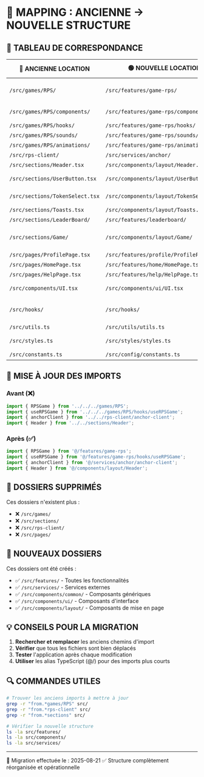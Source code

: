 # 🔄 MAPPING : ANCIENNE → NOUVELLE STRUCTURE

## 📍 TABLEAU DE CORRESPONDANCE

| 🔴 ANCIENNE LOCATION | 🟢 NOUVELLE LOCATION | 📝 DESCRIPTION |
|----------------------|---------------------|----------------|
| `/src/games/RPS/` | `/src/features/game-rps/` | Jeu Rock Paper Scissors |
| `/src/games/RPS/components/` | `/src/features/game-rps/components/` | Composants du jeu |
| `/src/games/RPS/hooks/` | `/src/features/game-rps/hooks/` | Hooks du jeu |
| `/src/games/RPS/sounds/` | `/src/features/game-rps/sounds/` | Effets sonores |
| `/src/games/RPS/animations/` | `/src/features/game-rps/animations/` | Animations |
| `/src/rps-client/` | `/src/services/anchor/` | Client Anchor |
| `/src/sections/Header.tsx` | `/src/components/layout/Header.tsx` | En-tête |
| `/src/sections/UserButton.tsx` | `/src/components/layout/UserButton.tsx` | Bouton utilisateur |
| `/src/sections/TokenSelect.tsx` | `/src/components/layout/TokenSelect.tsx` | Sélecteur tokens |
| `/src/sections/Toasts.tsx` | `/src/components/layout/Toasts.tsx` | Notifications |
| `/src/sections/LeaderBoard/` | `/src/features/leaderboard/` | Classements |
| `/src/sections/Game/` | `/src/components/layout/Game/` | Composants jeu génériques |
| `/src/pages/ProfilePage.tsx` | `/src/features/profile/ProfilePage.tsx` | Page profil |
| `/src/pages/HomePage.tsx` | `/src/features/home/HomePage.tsx` | Page accueil |
| `/src/pages/HelpPage.tsx` | `/src/features/help/HelpPage.tsx` | Page aide |
| `/src/components/UI.tsx` | `/src/components/ui/UI.tsx` | Composants UI |
| `/src/hooks/` | `/src/hooks/` | Hooks (pas de changement) |
| `/src/utils.ts` | `/src/utils/utils.ts` | Utilitaires |
| `/src/styles.ts` | `/src/styles/styles.ts` | Styles globaux |
| `/src/constants.ts` | `/src/config/constants.ts` | Constantes |

## 🔄 MISE À JOUR DES IMPORTS

### Avant (❌)
```typescript
import { RPSGame } from '../../../games/RPS';
import { useRPSGame } from '../../../games/RPS/hooks/useRPSGame';
import { anchorClient } from '../../rps-client/anchor-client';
import { Header } from '../../sections/Header';
```

### Après (✅)
```typescript
import { RPSGame } from '@/features/game-rps';
import { useRPSGame } from '@/features/game-rps/hooks/useRPSGame';
import { anchorClient } from '@/services/anchor/anchor-client';
import { Header } from '@/components/layout/Header';
```

## 📂 DOSSIERS SUPPRIMÉS

Ces dossiers n'existent plus :
- ❌ `/src/games/`
- ❌ `/src/sections/`
- ❌ `/src/rps-client/`
- ❌ `/src/pages/`

## 📂 NOUVEAUX DOSSIERS

Ces dossiers ont été créés :
- ✅ `/src/features/` - Toutes les fonctionnalités
- ✅ `/src/services/` - Services externes
- ✅ `/src/components/common/` - Composants génériques
- ✅ `/src/components/ui/` - Composants d'interface
- ✅ `/src/components/layout/` - Composants de mise en page

## 💡 CONSEILS POUR LA MIGRATION

1. **Rechercher et remplacer** les anciens chemins d'import
2. **Vérifier** que tous les fichiers sont bien déplacés
3. **Tester** l'application après chaque modification
4. **Utiliser** les alias TypeScript (@/) pour des imports plus courts

## 🔍 COMMANDES UTILES

```bash
# Trouver les anciens imports à mettre à jour
grep -r "from.*games/RPS" src/
grep -r "from.*rps-client" src/
grep -r "from.*sections" src/

# Vérifier la nouvelle structure
ls -la src/features/
ls -la src/components/
ls -la src/services/
```

---

📅 Migration effectuée le : 2025-08-21
✅ Structure complètement réorganisée et opérationnelle